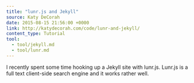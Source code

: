 ```yaml
---
title: "lunr.js and Jekyll"
source: Katy DeCorah
date: 2015-08-15 21:56:00 +0000
link: http://katydecorah.com/code/lunr-and-jekyll/
content_type: Tutorial
tool:
  - tool/jekyll.md
  - tool/lunr.md
---
```

I recently spent some time hooking up a Jekyll site with lunr.js. Lunr.js is a full text client-side search engine and it works rather well.
